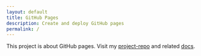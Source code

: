 ```yaml
---
layout: default
title: GitHub Pages
description: Create and deploy GitHub pages
permalink: /
---
```

This project is about GitHub pages. 
Visit my [project-repo](https://github.com/gh-pages-project/project-repo) and related [docs](https://gh-pages-project.github.io/project-repo/).


